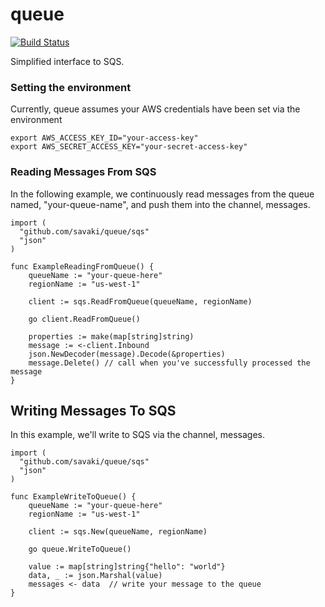 queue
=====
[![Build Status](https://travis-ci.org/savaki/queue.svg?branch=master)](https://travis-ci.org/savaki/queue)

Simplified interface to SQS.

### Setting the environment

Currently, queue assumes your AWS credentials have been set via the environment

```
export AWS_ACCESS_KEY_ID="your-access-key"
export AWS_SECRET_ACCESS_KEY="your-secret-access-key"
```

### Reading Messages From SQS 

In the following example, we continuously read messages from the queue named, "your-queue-name", and push them into the channel, messages.

```
import (
  "github.com/savaki/queue/sqs"
  "json"
)

func ExampleReadingFromQueue() {
	queueName := "your-queue-here"
	regionName := "us-west-1"
	
	client := sqs.ReadFromQueue(queueName, regionName)

	go client.ReadFromQueue()

	properties := make(map[string]string)
	message := <-client.Inbound
	json.NewDecoder(message).Decode(&properties)
	message.Delete() // call when you've successfully processed the message
}
```

## Writing Messages To SQS

In this example, we'll write to SQS via the channel, messages.

```
import (
  "github.com/savaki/queue/sqs"
  "json"
)

func ExampleWriteToQueue() {
	queueName := "your-queue-here"
	regionName := "us-west-1"
	
	client := sqs.New(queueName, regionName)

	go queue.WriteToQueue()

	value := map[string]string{"hello": "world"}
	data, _ := json.Marshal(value)
	messages <- data  // write your message to the queue
}
```


